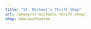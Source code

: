 ```yaml
---
title: "St. Michael's Thrift Shop"
url: /poway/st-michaels-thrift-shop/
shop: Gebrauchtwaren
---
```


